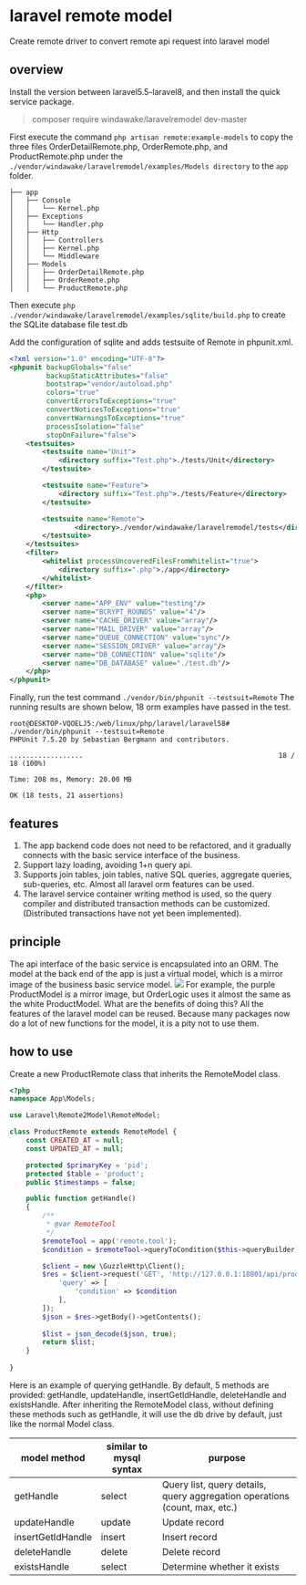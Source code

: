 # laravel remote model
Create remote driver to convert remote api request into laravel model
## overview
Install the version between laravel5.5-laravel8, and then install the quick service package.

>composer require windawake/laravelremodel dev-master

First execute the command `php artisan remote:example-models` to copy the three files OrderDetailRemote.php, OrderRemote.php, and ProductRemote.php under the `./vendor/windawake/laravelremodel/examples/Models directory` to the `app` folder.

```shell
├── app
│   ├── Console
│   │   └── Kernel.php
│   ├── Exceptions
│   │   └── Handler.php
│   ├── Http
│   │   ├── Controllers
│   │   ├── Kernel.php
│   │   └── Middleware
│   ├── Models
│   │   ├── OrderDetailRemote.php
│   │   ├── OrderRemote.php
│   │   └── ProductRemote.php
```

Then execute `php ./vendor/windawake/laravelremodel/examples/sqlite/build.php` to create the SQLite database file test.db

Add the configuration of sqlite and adds testsuite of Remote in phpunit.xml.
```xml
<?xml version="1.0" encoding="UTF-8"?>
<phpunit backupGlobals="false"
         backupStaticAttributes="false"
         bootstrap="vendor/autoload.php"
         colors="true"
         convertErrorsToExceptions="true"
         convertNoticesToExceptions="true"
         convertWarningsToExceptions="true"
         processIsolation="false"
         stopOnFailure="false">
    <testsuites>
        <testsuite name="Unit">
            <directory suffix="Test.php">./tests/Unit</directory>
        </testsuite>

        <testsuite name="Feature">
            <directory suffix="Test.php">./tests/Feature</directory>
        </testsuite>

        <testsuite name="Remote">
            	<directory>./vendor/windawake/laravelremodel/tests</directory>
        </testsuite>
    </testsuites>
    <filter>
        <whitelist processUncoveredFilesFromWhitelist="true">
            <directory suffix=".php">./app</directory>
        </whitelist>
    </filter>
    <php>
        <server name="APP_ENV" value="testing"/>
        <server name="BCRYPT_ROUNDS" value="4"/>
        <server name="CACHE_DRIVER" value="array"/>
        <server name="MAIL_DRIVER" value="array"/>
        <server name="QUEUE_CONNECTION" value="sync"/>
        <server name="SESSION_DRIVER" value="array"/>
        <server name="DB_CONNECTION" value="sqlite"/>
        <server name="DB_DATABASE" value="./test.db"/>
    </php>
</phpunit>
```
Finally, run the test command `./vendor/bin/phpunit --testsuit=Remote`
The running results are shown below, 18 orm examples have passed in the test.
```shell
root@DESKTOP-VQOELJ5:/web/linux/php/laravel/laravel58# ./vendor/bin/phpunit --testsuit=Remote
PHPUnit 7.5.20 by Sebastian Bergmann and contributors.

..................                                                18 / 18 (100%)

Time: 208 ms, Memory: 20.00 MB

OK (18 tests, 21 assertions)
```

## features
1. The app backend code does not need to be refactored, and it gradually connects with the basic service interface of the business.
2. Support lazy loading, avoiding 1+n query api.
3. Supports join tables, join tables, native SQL queries, aggregate queries, sub-queries, etc. Almost all laravel orm features can be used.
4. The laravel service container writing method is used, so the query compiler and distributed transaction methods can be customized. (Distributed transactions have not yet been implemented).

## principle
The api interface of the basic service is encapsulated into an ORM. The model at the back end of the app is just a virtual model, which is a mirror image of the business basic service model. ![](https://cdn.learnku.com/uploads/images/202110/11/46914/okSl0tt7xc.png!large)
For example, the purple ProductModel is a mirror image, but OrderLogic uses it almost the same as the white ProductModel.
What are the benefits of doing this? All the features of the laravel model can be reused. Because many packages now do a lot of new functions for the model, it is a pity not to use them.

## how to use

Create a new ProductRemote class that inherits the RemoteModel class.
```php
<?php
namespace App\Models;

use Laravel\Remote2Model\RemoteModel;

class ProductRemote extends RemoteModel {
    const CREATED_AT = null;
    const UPDATED_AT = null;

    protected $primaryKey = 'pid';
    protected $table = 'product';
    public $timestamps = false;

    public function getHandle()
    {
        /**
         * @var RemoteTool
         */
        $remoteTool = app('remote.tool');
        $condition = $remoteTool->queryToCondition($this->queryBuilder);

        $client = new \GuzzleHttp\Client();
        $res = $client->request('GET', 'http://127.0.0.1:18001/api/product', [
            'query' => [
                'condition' => $condition
            ],
        ]);
        $json = $res->getBody()->getContents();
        
        $list = json_decode($json, true);
        return $list;
    }
    
}
```
Here is an example of querying getHandle. By default, 5 methods are provided: getHandle, updateHandle, insertGetIdHandle, deleteHandle and existsHandle. After inheriting the RemoteModel class, without defining these methods such as getHandle, it will use the db drive by default, just like the normal Model class.

| model method | similar to mysql syntax | purpose |
| ------------ | ------------ | ------------ |
| getHandle | select | Query list, query details, query aggregation operations (count, max, etc.) |
| updateHandle | update | Update record |
| insertGetIdHandle | insert | Insert record |
| deleteHandle | delete | Delete record |
| existsHandle | select | Determine whether it exists |
